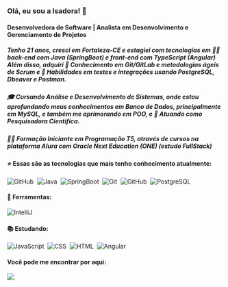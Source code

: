 ### Olá, eu sou a Isadora! 👋 
#### Desenvolvedora de Software | Analista em Desenvolvimento e Gerenciamento de Projetos

##### Tenho 21 anos, cresci em Fortaleza-CE e estagiei com tecnologias em 👩‍💻 back-end com Java (SpringBoot) e front-end com TypeScript (Angular) Além disso, adquiri 🔧 Conhecimento em Git/GitLab e metodologias ágeis de Scrum e 🧪 Habilidades em testes e integrações usando PostgreSQL, Dbeaver e Postman. 
##### 🎓 Cursando Análise e Desenvolvimento de Sistemas, onde estou aprofundando meus conhecimentos em Banco de Dados, principalmente em MySQL, e também me aprimorando em POO, e 🔬 Atuando como Pesquisadora Científica. 
##### 👩‍💻 Formação Iniciante em Programação T5, através de cursos na plataforma Alura com Oracle Next Education (ONE) (estudo FullStack)

#### :star:	 Essas são as tecnologias que mais tenho conhecimento atualmente:
![GitHub](https://img.shields.io/badge/-GitHub-0D1117?style=for-the-badge&logo=github&labelColor=0D1117)&nbsp;
![Java](https://img.shields.io/badge/-Java-0D1117?style=for-the-badge&logo=java&logoColor=1572B6&labelColor=0D1117)&nbsp;
![SpringBoot](https://img.shields.io/badge/-SpringBoot-0D1117?style=for-the-badge&logo=springboot&labelColor=0D1117&textColor=0D1117)&nbsp;
![Git](https://img.shields.io/badge/-Git-0D1117?style=for-the-badge&logo=git&labelColor=0D1117)&nbsp;
![GitHub](https://img.shields.io/badge/-GitHub-0D1117?style=for-the-badge&logo=github&labelColor=0D1117)&nbsp;
![PostgreSQL](https://img.shields.io/badge/-postgresql-0D1117?style=for-the-badge&logo=postgresql&labelColor=0D1117)&nbsp;

#### 🔧 Ferramentas:
![IntelliJ](https://img.shields.io/badge/-intellij%20Idea-0D1117?style=for-the-badge&logo=intellij-idea&logoColor=007ACC&labelColor=0D1117)&nbsp;

#### 📚 Estudando:
![JavaScript](https://img.shields.io/badge/-JavaScript-0D1117?style=for-the-badge&logo=javascript&labelColor=0D1117&textColor=0D1117)&nbsp;
![CSS](https://img.shields.io/badge/-CSS-0D1117?style=for-the-badge&logo=CSS3&logoColor=1572B6&labelColor=0D1117)&nbsp;
![HTML](https://img.shields.io/badge/-HTML5-0D1117?style=for-the-badge&logo=HTML5&labelColor=0D1117&textColor=0D1117)&nbsp;
![Angular](https://img.shields.io/badge/-angular-0D1117?style=for-the-badge&logo=angular&labelColor=0D1117)&nbsp;


#### Você pode me encontrar por aqui:
<a href="https://www.linkedin.com/in/is-isadora-rocha/">
<img src="https://img.shields.io/badge/social-linkedin-blue?style=for-the-badge&logo=linkedin" href=>
</a>
